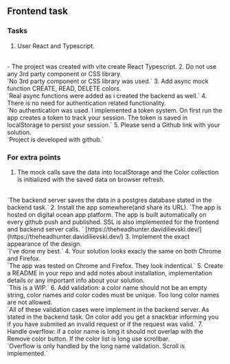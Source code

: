 
## Frontend task
### Tasks
1. User React and Typescript.
<br />
- The project was created with vite create React Typescript.
2. Do not use any 3rd party component or CSS library.
<br />
`No 3rd party component or CSS library was used.`
3. Add async mock function CREATE, READ, DELETE colors.
<br/>
`Real async functions were added as i created the backend as well.`
4. There is no need for authentication related functionality.
<br/>
`No authentication was used. I implemented a token system. On first run the app creates a token to track your session. The token is saved in localStorage to persist your session.`
5. Please send a Github link with your solution.
<br/>
`Project is developed with github.`

### For extra points
1. The mock calls save the data into localStorage and the Color collection is initialized with the saved data on browser refresh.
<br/>
`The backend server saves the data in a postgres database stated in the backend task.`
2. Install the app somewhere(and share its URL).
`The app is hosted on digital ocean app platform. The app is built automatically on every github push and published. SSL is also implemented for the frontend and backend server calls. `
[https://theheadhunter.davidilievski.dev/](https://theheadhunter.davidilievski.dev/)
3. Implement the exact appearance of the design.
<br/>
`I've done my best.`
4. Your solution looks exacly the same on both Chrome and Firefox.
<br/>
`The app was tested on Chrome and Firefox. They look indentical.`
5. Create a README in your repo and add notes about installation, implementation details or any important info about your solution.
<br/>
`This is a WIP.`
6. Add validation: a color name should not be an empty string, color names and color codes must be unique. Too long color names are not allowed.
<br/>
`All of these validation cases were implement in the backend server. As stated in the backend task. On color add you get a snackbar informing you if you have submited an invalid request or if the request was valid.`
7. Handle overflow: if a color name is long it should not overlap with the Remove color button. If the color list is long use scrollbar.
<br/>
`Overflow is only handled by the long name validation. Scroll is implemented.`

